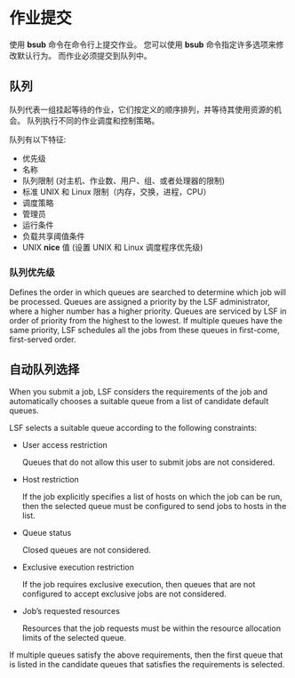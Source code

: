 # 作业提交

使用 **bsub** 命令在命令行上提交作业。 您可以使用 **bsub** 命令指定许多选项来修改默认行为。 而作业必须提交到队列中。

## 队列

队列代表一组挂起等待的作业，它们按定义的顺序排列，并等待其使用资源的机会。 队列执行不同的作业调度和控制策略。

队列有以下特征:

- 优先级
- 名称
- 队列限制 (对主机、作业数、用户、组、或者处理器的限制)
- 标准 UNIX 和 Linux 限制（内存，交换，进程，CPU）
- 调度策略
- 管理员
- 运行条件
- 负载共享阈值条件
- UNIX **nice** 值 (设置 UNIX 和 Linux 调度程序优先级)

### 队列优先级

Defines the order in which queues are searched to determine which job will be processed. Queues are assigned a priority by the LSF administrator, where a higher number has a higher priority. Queues are serviced by LSF in order of priority from the highest to the lowest. If multiple queues have the same priority, LSF schedules all the jobs from these queues in first-come, first-served order.

## 自动队列选择

When you submit a job, LSF considers the requirements of the job and automatically chooses a suitable queue from a list of candidate default queues.

LSF selects a suitable queue according to the following constraints:

- User access restriction

  Queues that do not allow this user to submit jobs are not considered.

- Host restriction

  If the job explicitly specifies a list of hosts on which the job can be run, then the selected queue must be configured to send jobs to hosts in the list.

- Queue status

  Closed queues are not considered.

- Exclusive execution restriction

  If the job requires exclusive execution, then queues that are not configured to accept exclusive jobs are not considered.

- Job’s requested resources

  Resources that the job requests must be within the resource allocation limits of the selected queue.

If multiple queues satisfy the above requirements, then the first queue that is listed in the candidate queues that satisfies the requirements is selected.